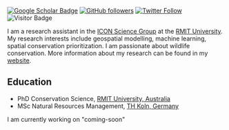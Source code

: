 [![Google Scholar Badge](https://img.shields.io/badge/Google-Scholar-lightgrey)](https://scholar.google.com.au/citations?user=84T_sVAAAAAJ&hl=en)
[![GitHub followers](https://img.shields.io/github/followers/wildeco?style=social)]()
[![Twitter Follow](https://img.shields.io/twitter/follow/geoconR?style=social)](https://twitter.com/geoconR)
![Visitor Badge](https://visitor-badge.laobi.icu/badge?page_id=wildeco.wildeco)

I am a research assistant in the [ICON Science Group](https://icon-science.org/) at the [RMIT University](https://www.rmit.edu.au/). My research interests include geospatial modelling, machine learning, spatial conservation prioritization. I am passionate about wildlife conservation. More information about my research can be found in my [website]([wildeco.github.com](https://wildeco.github.io/)). 

## Education
- PhD Conservation Science, [RMIT University, Australia](https://www.rmit.edu.au/)
- MSc Natural Resources Management, [TH Koln, Germany](https://www.th-koeln.de/en/spatial-development-and-infrastructure-systems/institute-for-technology-and-resources-management-in-the-tropics-and-subtropics_72473.php) 

I am currently working on "coming-soon" 
